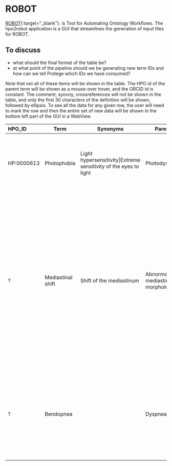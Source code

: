 # ROBOT

[ROBOT](https://bmcbioinformatics.biomedcentral.com/articles/10.1186/s12859-019-3002-3){:target="_blank"}. is Tool for Automating Ontology Workflows. The hpo2robot application is a GUI that streamlines the generation of input files for ROBOT.


## To discuss

- what should the final format of the table be?
- at what point of the pipeline should we be generating new term IDs and how can we tell Protege which IDs we have consumed?



Note that not all of these items will be shown in the table. The HPO id of the parent term will be shown
as a mouse-over hover, and the ORCID id is constant. The comment, synony, crossreferences will not be shown in the table,
and only the first 30 characters of the definition will be shown, followed by ellipsis.
To see all the data for any given row, the user will need to mark the row and then the entire
set of new data will be shown in the bottom left part of the GUI in a WebView.

|  HPO_ID | Term  | Synonyms  |Parents|Definition| PMIDs  | ORCID  | Crossreference  | Comments  |  Issue |
|:---|---|---|---|---|---|---|---|---|---|
| HP:0000613  | Photophobia  | Light hypersensitivity\|Extreme sensitivity of the eyes to light|Photodysphoria  |  Excessive sensitivity to light with the sensation of discomfort or pain in the eyes due to exposure to bright light |   | orcid:0000-0002-7356-1779  |   |   |     |
|?|	Mediastinal shift|	Shift of the mediastinum|	Abnormal mediastinum morphology|	A deviation of the mediastinum from its normal position in the midline of the thoracic cavity. The mediastinum is a compartment of the thoracic cavity that contains the heart and its blood vessels, the esophagus, trachea, thymus, as well as nerves and lymph nodes.|	PMID:35990927\|PMID:37680422	|orcid:0000-0002-7356-1779|		|Since the pleural cavity is confined by the rib cage, large pleural effusion may push the structures in the thoracic cavity to the opposite side resulting in a shift of the upper and lower mediastinum. Other etiologies are also observed. See Figures 1 and 2 of PMID:35990927 or Figure 1 of PMID:37680422.	|#10189|
|?|Bendopnea|| Dyspnea|Dyspnea as a result of bending forward while not holding one's breath; dyspnea or shortness of breath onset within 30 seconds of bending forward.|	PMID:31543202|	orcid:0000-0002-7356-1779| |		Bendopnea is a symptom mediated by increased ventricular filling pressure during bending forward. 	|#10180|